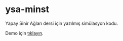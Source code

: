 # ysa-minst

Yapay Sinir Ağları dersi için yazılmış simülasyon kodu.

Demo için [tıklayın](https://barandasdemir.github.io/ysa-mnist/).
